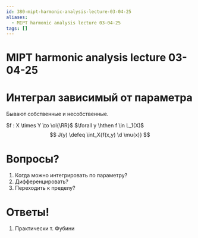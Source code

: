 ```yaml
---
id: 380-mipt-harmonic-analysis-lecture-03-04-25
aliases:
  - MIPT harmonic analysis lecture 03-04-25
tags: []
---
```


# MIPT harmonic analysis lecture 03-04-25

# Интеграл зависимый от параметра

Бывают собственные и несобственные.

$f : X \times Y \to \ol{\RR}$
$\forall y \hthen f \in L_1(X)$
 $$
J(y) \defeq \int_X{f(x,y) \d \mu(x)}
$$

# Вопросы?
1. Когда можно интегрировать по параметру?
2. Дифференцировать?
3. Переходить к пределу?

# Ответы!
1. Практически т. Фубини
